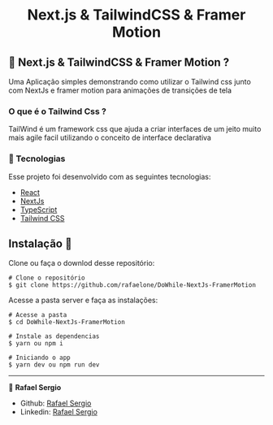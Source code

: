 <h1 align="center">
 Next.js & TailwindCSS & Framer Motion 
</h1>

## 🚀 Next.js & TailwindCSS & Framer Motion ?

Uma Aplicação simples demonstrando como utilizar o Tailwind css junto com NextJs e framer motion para animações de transições de tela

### O que é o Tailwind Css ?

TailWind é um framework css que ajuda a criar interfaces de um jeito muito mais agile facil utilizando o conceito de interface declarativa

### 🚀 Tecnologias

Esse projeto foi desenvolvido com as seguintes tecnologias:

- [React](https://reactjs.org)
- [NextJs](https://nextjs.org/)
- [TypeScript](https://www.typescriptlang.org/)
- [Tailwind CSS](https://tailwindcss.com/)

## Instalação 👻

Clone ou faça o downlod desse repositório:

```
# Clone o repositório
$ git clone https://github.com/rafaelone/DoWhile-NextJs-FramerMotion

```

Acesse a pasta server e faça as instalações:

```
# Acesse a pasta
$ cd DoWhile-NextJs-FramerMotion

# Instale as dependencias
$ yarn ou npm i

# Iniciando o app
$ yarn dev ou npm run dev
```

---

👤 **Rafael Sergio**

- Github: [Rafael Sergio](https://github.com/rafaelone)
- Linkedin: [Rafael Sergio](https://www.linkedin.com/in/rafael-sergio-982951103/)
